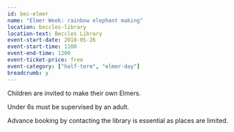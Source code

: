 ```yaml
---
id: bec-elmer
name: "Elmer Week: rainbow elephant making"
location: beccles-library
location-text: Beccles Library
event-start-date: 2018-05-26
event-start-time: 1100
event-end-time: 1200
event-ticket-price: free
event-category: ["half-term", "elmer-day"]
breadcrumb: y
---
```


Children are invited to make their own Elmers.

Under 6s must be supervised by an adult.

Advance booking by contacting the library is essential as places are limited.

